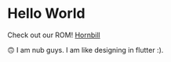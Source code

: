 # Hello World

Check out our ROM!
[Hornbill](http://hornbillos.github.io)

🙃 I am nub guys. I am like designing in flutter :).
